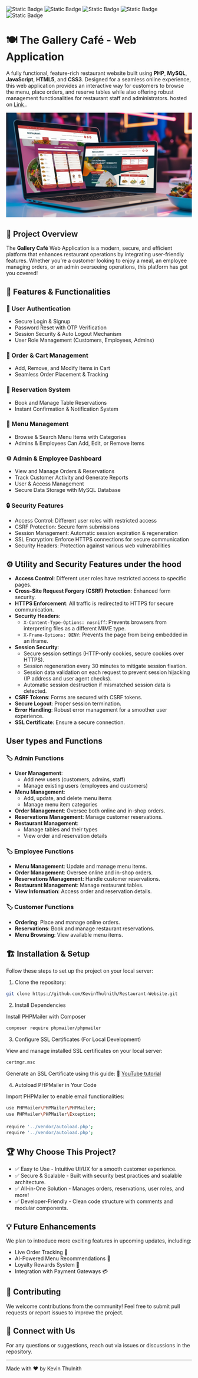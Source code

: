 ![Static Badge](https://img.shields.io/badge/HTML5-%23E34F26?style=flat&logo=HTML5&logoColor=white&color=%23E34F26)
![Static Badge](https://img.shields.io/badge/CSS3-%231572B6?style=flat&logo=CSS3&logoColor=whitw&color=%231572B6)
![Static Badge](https://img.shields.io/badge/JavaScript-%23F7DF1E?style=flat&logo=javaScript&logoColor=black&color=%23F7DF1E)
![Static Badge](https://img.shields.io/badge/PHP-%23777BB4?style=flat&logo=PHP&logoColor=white&color=%23777BB4)
![Static Badge](https://img.shields.io/badge/MYSQL-%234479A1?style=flat&logo=MYSQL&logoColor=white&color=%234479A1)

# 🍽️ The Gallery Café - Web Application

A fully functional, feature-rich restaurant website built using <b>PHP</b>, <b>MySQL</b>, <b>JavaScript</b>, <b>HTML5</b>, and <b>CSS3</b>. Designed for a seamless online experience, this web application provides an interactive way for customers to browse the menu, place orders, and reserve tables while also offering robust management functionalities for restaurant staff and administrators. hosted on <a href="galleryCafe.infinityfreeapp.com"> Link </a>.

<img src="images/picture10.jpg"><br>

## 🌟 Project Overview

The <b>Gallery Café</b> Web Application is a modern, secure, and efficient platform that enhances restaurant operations by integrating user-friendly features. Whether you’re a customer looking to enjoy a meal, an employee managing orders, or an admin overseeing operations, this platform has got you covered!

## 🚀 Features & Functionalities

### 👥 User Authentication

- Secure Login & Signup
- Password Reset with OTP Verification
- Session Security & Auto Logout Mechanism
- User Role Management (Customers, Employees, Admins)

### 🛒 Order & Cart Management

- Add, Remove, and Modify Items in Cart
- Seamless Order Placement & Tracking

### 📅 Reservation System

- Book and Manage Table Reservations
- Instant Confirmation & Notification System

### 📌 Menu Management

- Browse & Search Menu Items with Categories
- Admins & Employees Can Add, Edit, or Remove Items

### ⚙️ Admin & Employee Dashboard

- View and Manage Orders & Reservations
- Track Customer Activity and Generate Reports
- User & Access Management
- Secure Data Storage with MySQL Database

### 🔒 Security Features

- Access Control: Different user roles with restricted access
- CSRF Protection: Secure form submissions
- Session Management: Automatic session expiration & regeneration
- SSL Encryption: Enforce HTTPS connections for secure communication
- Security Headers: Protection against various web vulnerabilities

## ⚙️ Utility and Security Features under the hood

- **Access Control**: Different user roles have restricted access to specific pages.
- **Cross-Site Request Forgery (CSRF) Protection**: Enhanced form security.
- **HTTPS Enforcement**: All traffic is redirected to HTTPS for secure communication.
- **Security Headers**:
  - `X-Content-Type-Options: nosniff`: Prevents browsers from interpreting files as a different MIME type.
  - `X-Frame-Options: DENY`: Prevents the page from being embedded in an iframe.
- **Session Security**:
  - Secure session settings (HTTP-only cookies, secure cookies over HTTPS).
  - Session regeneration every 30 minutes to mitigate session fixation.
  - Session data validation on each request to prevent session hijacking (IP address and user agent checks).
  - Automatic session destruction if mismatched session data is detected.
- **CSRF Tokens**: Forms are secured with CSRF tokens.
- **Secure Logout**: Proper session termination.
- **Error Handling**: Robust error management for a smoother user experience.
- **SSL Certificate**: Ensure a secure connection.

## User types and Functions

### 🏷️ Admin Functions

- **User Management**:
  - Add new users (customers, admins, staff)
  - Manage existing users (employees and customers)
- **Menu Management**:
  - Add, update, and delete menu items
  - Manage menu item categories
- **Order Management**: Oversee both online and in-shop orders.
- **Reservations Management**: Manage customer reservations.
- **Restaurant Management**:
  - Manage tables and their types
  - View order and reservation details

### 🏷️ Employee Functions

- **Menu Management**: Update and manage menu items.
- **Order Management**: Oversee online and in-shop orders.
- **Reservations Management**: Handle customer reservations.
- **Restaurant Management**: Manage restaurant tables.
- **View Information**: Access order and reservation details.

### 🏷️ Customer Functions

- **Ordering**: Place and manage online orders.
- **Reservations**: Book and manage restaurant reservations.
- **Menu Browsing**: View available menu items.

## 🏗️ Installation & Setup

Follow these steps to set up the project on your local server:

1. Clone the repository:

```bash
git clone https://github.com/KevinThulnith/Restaurant-Website.git
```

2. Install Dependencies

Install PHPMailer with Composer

```bash
composer require phpmailer/phpmailer
```

3. Configure SSL Certificates (For Local Development)

View and manage installed SSL certificates on your local server:

```bash
certmgr.msc
```

Generate an SSL Certificate using this guide: 🔗 <a href="https://youtu.be/zrbaE1Wdviw">YouTube tutorial</a>

4. Autoload PHPMailer in Your Code

Import PHPMailer to enable email functionalities:

```bash
use PHPMailer\PHPMailer\PHPMailer;
use PHPMailer\PHPMailer\Exception;

require '../vendor/autoload.php';
require '../vendor/autoload.php';
```

## 🏆 Why Choose This Project?

- ✅ Easy to Use - Intuitive UI/UX for a smooth customer experience.
- ✅ Secure & Scalable - Built with security best practices and scalable architecture.
- ✅ All-in-One Solution - Manages orders, reservations, user roles, and more!
- ✅ Developer-Friendly - Clean code structure with comments and modular components.

## 💡 Future Enhancements

We plan to introduce more exciting features in upcoming updates, including:

- Live Order Tracking 🛵
- AI-Powered Menu Recommendations 🤖
- Loyalty Rewards System 🎁
- Integration with Payment Gateways 💳

## 📝 Contributing

We welcome contributions from the community! Feel free to submit pull requests or report issues to improve the project.

## 💬 Connect with Us

For any questions or suggestions, reach out via issues or discussions in the repository.

---

Made with ❤️ by Kevin Thulnith
